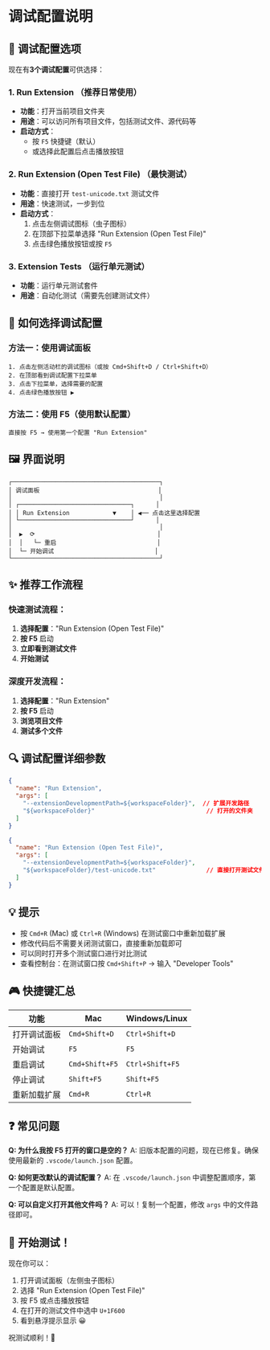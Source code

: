 # 调试配置说明

## 🎯 调试配置选项

现在有**3个调试配置**可供选择：

### 1. **Run Extension** （推荐日常使用）
- **功能**：打开当前项目文件夹
- **用途**：可以访问所有项目文件，包括测试文件、源代码等
- **启动方式**：
  - 按 `F5` 快捷键（默认）
  - 或选择此配置后点击播放按钮

### 2. **Run Extension (Open Test File)** （最快测试）
- **功能**：直接打开 `test-unicode.txt` 测试文件
- **用途**：快速测试，一步到位
- **启动方式**：
  1. 点击左侧调试图标（虫子图标）
  2. 在顶部下拉菜单选择 "Run Extension (Open Test File)"
  3. 点击绿色播放按钮或按 `F5`

### 3. **Extension Tests** （运行单元测试）
- **功能**：运行单元测试套件
- **用途**：自动化测试（需要先创建测试文件）

## 📖 如何选择调试配置

### 方法一：使用调试面板
```
1. 点击左侧活动栏的调试图标（或按 Cmd+Shift+D / Ctrl+Shift+D）
2. 在顶部看到调试配置下拉菜单
3. 点击下拉菜单，选择需要的配置
4. 点击绿色播放按钮 ▶️
```

### 方法二：使用 F5（使用默认配置）
```
直接按 F5 → 使用第一个配置 "Run Extension"
```

## 🖼️ 界面说明

```
┌─────────────────────────────────────────┐
│ 调试面板                                 │
│                                         │
│ ┌───────────────────────────────┐      │
│ │ Run Extension            ▼    │ ◀── 点击这里选择配置
│ └───────────────────────────────┘      │
│                                         │
│  ▶️  ⟳                                  │
│  │   └─ 重启                            │
│  └─ 开始调试                            │
└─────────────────────────────────────────┘
```

## ✨ 推荐工作流程

### 快速测试流程：
1. **选择配置**："Run Extension (Open Test File)"
2. **按 F5** 启动
3. **立即看到测试文件**
4. **开始测试**

### 深度开发流程：
1. **选择配置**："Run Extension"
2. **按 F5** 启动
3. **浏览项目文件**
4. **测试多个文件**

## 🔍 调试配置详细参数

```json
{
  "name": "Run Extension",
  "args": [
    "--extensionDevelopmentPath=${workspaceFolder}",  // 扩展开发路径
    "${workspaceFolder}"                               // 打开的文件夹
  ]
}
```

```json
{
  "name": "Run Extension (Open Test File)",
  "args": [
    "--extensionDevelopmentPath=${workspaceFolder}",
    "${workspaceFolder}/test-unicode.txt"              // 直接打开测试文件
  ]
}
```

## 💡 提示

- 按 `Cmd+R` (Mac) 或 `Ctrl+R` (Windows) 在测试窗口中重新加载扩展
- 修改代码后不需要关闭测试窗口，直接重新加载即可
- 可以同时打开多个测试窗口进行对比测试
- 查看控制台：在测试窗口按 `Cmd+Shift+P` → 输入 "Developer Tools"

## 🎮 快捷键汇总

| 功能 | Mac | Windows/Linux |
|------|-----|---------------|
| 打开调试面板 | `Cmd+Shift+D` | `Ctrl+Shift+D` |
| 开始调试 | `F5` | `F5` |
| 重启调试 | `Cmd+Shift+F5` | `Ctrl+Shift+F5` |
| 停止调试 | `Shift+F5` | `Shift+F5` |
| 重新加载扩展 | `Cmd+R` | `Ctrl+R` |

## ❓ 常见问题

**Q: 为什么我按 F5 打开的窗口是空的？**
A: 旧版本配置的问题，现在已修复。确保使用最新的 `.vscode/launch.json` 配置。

**Q: 如何更改默认的调试配置？**
A: 在 `.vscode/launch.json` 中调整配置顺序，第一个配置是默认配置。

**Q: 可以自定义打开其他文件吗？**
A: 可以！复制一个配置，修改 `args` 中的文件路径即可。

## 🎯 开始测试！

现在你可以：
1. 打开调试面板（左侧虫子图标）
2. 选择 "Run Extension (Open Test File)"
3. 按 F5 或点击播放按钮
4. 在打开的测试文件中选中 `U+1F600`
5. 看到悬浮提示显示 😀

祝测试顺利！🚀
